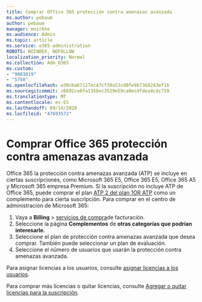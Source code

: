 ```yaml
---
title: Comprar Office 365 protección contra amenazas avanzada
ms.author: pebaum
author: pebaum
manager: mnirkhe
ms.audience: Admin
ms.topic: article
ms.service: o365-administration
ROBOTS: NOINDEX, NOFOLLOW
localization_priority: Normal
ms.collection: Adm_O365
ms.custom:
- "9003019"
- "5758"
ms.openlocfilehash: e30cba67127ec47cf39a53cd0fe9b7369243ef16
ms.sourcegitcommit: c6692ce0fa1358ec3529e59ca0ecdfdea4cdc759
ms.translationtype: MT
ms.contentlocale: es-ES
ms.lasthandoff: 09/14/2020
ms.locfileid: "47693572"
---
```

# <a name="purchase-office-365-advanced-threat-protection"></a>Comprar Office 365 protección contra amenazas avanzada

Office 365 la protección contra amenazas avanzada (ATP) se incluye en ciertas suscripciones, como Microsoft 365 E5, Office 365 E5, Office 365 A5 y Microsoft 365 empresa Premium. Si la suscripción no incluye ATP de Office 365, puede comprar el plan [ATP 2 del plan 1OR ATP](https:/www.microsoft.com/microsoft-365/exchange/advance-threat-protection?market=um#office-ProductsCompare-785zwzq) como un complemento para cierta suscripción. Para comprar en el centro de administración de Microsoft 365:

1. Vaya a **Billing**   >   [servicios de compra](https://go.microsoft.com/fwlink/p/?linkid=868433)de facturación.
2. Seleccione la página **Complementos**  de **otras categorías que podrían interesarle.**
3. Seleccione el plan de protección contra amenazas avanzada que desea comprar. También puede seleccionar un plan de evaluación.
4. Seleccione el número de usuarios que usarán la protección contra amenazas avanzada.

Para asignar licencias a los usuarios, consulte [asignar licencias a los usuarios](https://docs.microsoft.com/microsoft-365/admin/manage/assign-licenses-to-users?view=o365-worldwide).

Para comprar más licencias o quitar licencias, consulte [Agregar o quitar licencias para la suscripción](https://docs.microsoft.com/microsoft-365/commerce/licenses/buy-licenses?view=o365-worldwide#add-or-remove-licenses-for-your-business-subscription).